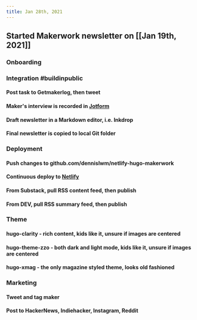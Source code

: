 ```yaml
---
title: Jan 28th, 2021
---
```


## Started Makerwork newsletter on [[Jan 19th, 2021]]
### Onboarding
####
### Integration #buildinpublic
#### Post task to Getmakerlog, then tweet
#### Maker's interview is recorded in [Jotform](https://jotform.com)
#### Draft newsletter in a Markdown editor, i.e. Inkdrop
#### Final newsletter is copied to local Git folder
### Deployment
#### Push changes to github.com/dennislwm/netlify-hugo-makerwork
#### Continuous deploy to [Netlify](https://makerwork.netlify.app)
#### From Substack, pull RSS content feed, then publish
#### From DEV, pull RSS summary feed, then publish
### Theme
####
#### hugo-clarity - rich content, kids like it, unsure if images are centered
#### hugo-theme-zzo - both dark and light mode, kids like it, unsure if images are centered
#### hugo-xmag - the only magazine styled theme, looks old fashioned
####
### Marketing
#### Tweet and tag maker
#### Post to HackerNews, Indiehacker, Instagram, Reddit
